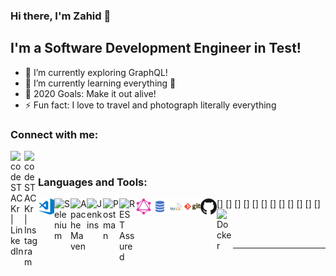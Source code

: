 ### Hi there, I'm Zahid 👋

## I'm a Software Development Engineer in Test!
- 🔭 I’m currently exploring GraphQL!
- 🌱 I’m currently learning everything 🤣
- 🥅 2020 Goals: Make it out alive!
- ⚡ Fun fact: I love to travel and photograph literally everything

### Connect with me:

[<img align="left" alt="codeSTACKr | LinkedIn" width="22px" src="https://cdn.jsdelivr.net/npm/simple-icons@v3/icons/linkedin.svg" />][linkedin]
[<img align="left" alt="codeSTACKr | Instagram" width="22px" src="https://cdn.jsdelivr.net/npm/simple-icons@v3/icons/instagram.svg" />][instagram]

<br />

### Languages and Tools:

[<img align="left" alt="Visual Studio Code" width="26px" src="https://raw.githubusercontent.com/github/explore/80688e429a7d4ef2fca1e82350fe8e3517d3494d/topics/visual-studio-code/visual-studio-code.png" />]
[<img align="left" alt="Selenium" width="26px" src="https://www.selenium.dev/images/selenium_logo_large.png" />]
[<img align="left" alt="Apache Maven" width="26px" src="https://maven.apache.org/images/maven-logo-black-on-white.png" />]
[<img align="left" alt="Jenkins" width="26px" src="https://www.jenkins.io/images/logos/actor/256.png" />]
[<img align="left" alt="Postman" width="26px" src="https://www.postman.com/assets/logos/postman-logo-stacked.svg" />]
[<img align="left" alt="REST Assured" width="26px" src="http://rest-assured.io/img/logo-transparent.png" />]
[<img align="left" alt="GraphQL" width="26px" src="https://raw.githubusercontent.com/github/explore/80688e429a7d4ef2fca1e82350fe8e3517d3494d/topics/graphql/graphql.png" />]
[<img align="left" alt="SQL" width="26px" src="https://raw.githubusercontent.com/github/explore/80688e429a7d4ef2fca1e82350fe8e3517d3494d/topics/sql/sql.png" />]
[<img align="left" alt="MySQL" width="26px" src="https://raw.githubusercontent.com/github/explore/80688e429a7d4ef2fca1e82350fe8e3517d3494d/topics/mysql/mysql.png" />]
[<img align="left" alt="Git" width="26px" src="https://raw.githubusercontent.com/github/explore/80688e429a7d4ef2fca1e82350fe8e3517d3494d/topics/git/git.png" />]
[<img align="left" alt="GitHub" width="26px" src="https://raw.githubusercontent.com/github/explore/78df643247d429f6cc873026c0622819ad797942/topics/github/github.png" />]
[<img align="left" alt="Docker" width="26px" src="https://www.docker.com/sites/default/files/d8/styles/role_icon/public/2019-07/vertical-logo-monochromatic.png" />]

<br />
<br />

---


[website]: https://codeSTACKr.com
[instagram]: https://instagram.com/the.last.alphabet
[linkedin]: https://linkedin.com/in/zahidmeer
[webdevplaylist]: https://www.youtube.com/playlist?list=PLkwxH9e_vrAJ0WbEsFA9W3I1W-g_BTsbt
[jsplaylist]: https://www.youtube.com/playlist?list=PLkwxH9e_vrALRJKu7wfXby3MKeflhTu6B
[cssplaylist]: https://www.youtube.com/playlist?list=PLkwxH9e_vrALSdvZuEh6gqQdmDoDIoqz4
[reactplaylist]: https://www.youtube.com/playlist?list=PLkwxH9e_vrAK4TdffpxKY3QGyHCpxFcQ0